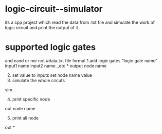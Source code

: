 # logic-circuit--simulator
its a cpp project which read the data from .txt file and simulate the work of logic circuit  and print the output of it
# supported logic gates 
and 
nand
or 
nor 
not 
#data.txt  file format 
1.add logic gates 
"logic gate name"  input1 name  input2 name ,,etc  * output node name  

2. set value to inputs 
set node name  value 
 3. simulate the whole circuts 
 
   sim  
   
  4. print  specific node 
  
out node name 

5. print all node 

 out *
 
 
